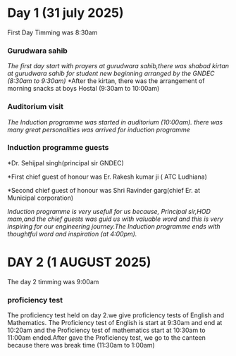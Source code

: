 # Day 1 (31 july 2025)
First Day Timming was 8:30am

### Gurudwara sahib

*The first day start with prayers at gurudwara sahib,there was shabad kirtan at gurudwara sahib for student new beginning arranged by the GNDEC (8:30am to 9:30am)*
*After the kirtan, there was the arrangement of morning snacks at boys Hostal (9:30am to 10:00am)

### Auditorium visit
*The Induction programme was started in auditorium (10:00am). there was many great personalities was arrived for induction programme*

### Induction programme guests

*Dr. Sehijpal singh(principal sir GNDEC)

*First chief guest of honour was Er. Rakesh kumar ji ( ATC Ludhiana)

*Second chief guest of honour was Shri Ravinder garg(chief Er. at Municipal corporation)

*Induction programme is very usefull for us because, Principal sir,HOD mam,and the chief guests was guid us with valuable word and this is very inspiring for our engineering journey.The Induction programme ends with thoughtful word  and inspiration (at 4:00pm).*

# DAY 2 (1 AUGUST 2025)

The day 2 timming was 9:00am
### proficiency test
The proficiency test held on day 2.we give proficiency tests of English and Mathematics.
The Proficiency test of English is start at 9:30am and end at 10:20am and the Proficiency test of mathematics start at 10:30am to 11:00am ended.After gave the Proficiency test, we go to the canteen because there was break time (11:30am to 1:00am)





